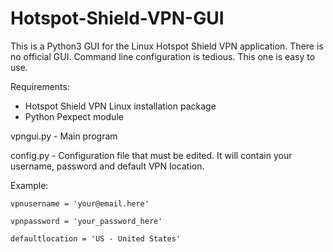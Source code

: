 # Hotspot-Shield-VPN-GUI
This is a Python3 GUI for the Linux Hotspot Shield VPN application. There is no official GUI. Command line configuration is tedious. This one is easy to use. 

Requirements:
 - Hotspot Shield VPN Linux installation package
 - Python Pexpect module

 vpngui.py - Main program
 
 config.py - Configuration file that must be edited. It will contain your username, password and default VPN location.
 
 Example:
 
    vpnusername = 'your@email.here'
    
    vpnpassword = 'your_password_here'
    
    defaultlocation = 'US - United States'
